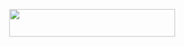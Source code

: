 <img src="https://velog.velcdn.com/images/clgnseowkd/post/287b75a7-6f47-4f78-8692-26f7da63dfe6/image.png" style="width:300px; height:50px;"/>

